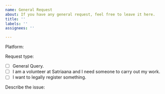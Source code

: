 ```yaml
---
name: General Request
about: If you have any general request, feel free to leave it here.
title: ''
labels: ''
assignees: ''

---
```


Platform: 

Request type:
- [ ] General Query.
- [ ] I am a volunteer at Satriaana and I need someone to carry out my work.
- [ ] I want to legally register something.

Describe the issue:
